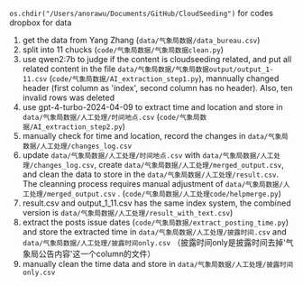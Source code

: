 `os.chdir("/Users/anorawu/Documents/GitHub/CloudSeeding")` for codes 
dropbox for data 

1. get the data from Yang Zhang (`data/气象局数据/data_bureau.csv`)
2. split into 11 chucks (`code/气象局数据/气象局数据clean.py`)
3. use qwen2:7b to judge if the content is cloudseeding related, and put all related content in the file `data/气象局数据/气象局数据output/output_1-11.csv` (`code/气象局数据/AI_extraction_step1.py`), mannually changed header (first column as 'index', second column has no header). Also, ten invalid rows was deleted
4. use gpt-4-turbo-2024-04-09 to extract time and location and store in `data/气象局数据/人工处理/时间地点.csv` (`code/气象局数据/AI_extraction_step2.py`)
5. manually check for time and location, record the changes in `data/气象局数据/人工处理/changes_log.csv` 
6. update `data/气象局数据/人工处理/时间地点.csv` with `data/气象局数据/人工处理/changes_log.csv`, create `data/气象局数据/人工处理/merged_output.csv`, and clean the data to store in the `data/气象局数据/人工处理/result.csv`. The cleanning process requires manual adjustment of `data/气象局数据/人工处理/merged_output.csv` . (`code/气象局数据/人工处理code/helpmerge.py`)
7. result.csv and output_1_11.csv has the same index system, the combined version is `data/气象局数据/人工处理/result_with_text.csv`)
8. extract the posts issue dates (`code/气象局数据/extract_posting_time.py`) and store the extracted time in `data/气象局数据/人工处理/披露时间.csv` and `data/气象局数据/人工处理/披露时间only.csv` （披露时间only是披露时间去掉'气象局公告内容'这一个column的文件）
9. manually clean the time data and store in `data/气象局数据/人工处理/披露时间only.csv` 
